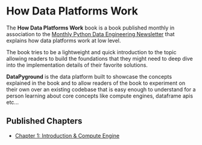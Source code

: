 # How Data Platforms Work

The **How Data Platforms Work** book is a book published monthly in association to the [Monthly Python Data Engineering Newsletter](https://alessandromolina.substack.com/archive) that explains how data platforms work at low level.

The book tries to be a lightweight and quick introduction to the topic allowing readers to build the foundations that they might need to deep dive into the implementation details of their favorite solutions.

**DataPyground** is the data platform built to showcase the concepts explained in the book and to allow readers of the book to experiment on their own over an existing codebase that is easy enough to understand for a person learning about core concepts like compute engines, dataframe apis etc...

## Published Chapters

* [Chapter 1: Introduction & Compute Engine](https://colab.research.google.com/drive/1mwjmueuBKW4LEzvDNRXbejMRzQtwgrKz?usp=sharing)
